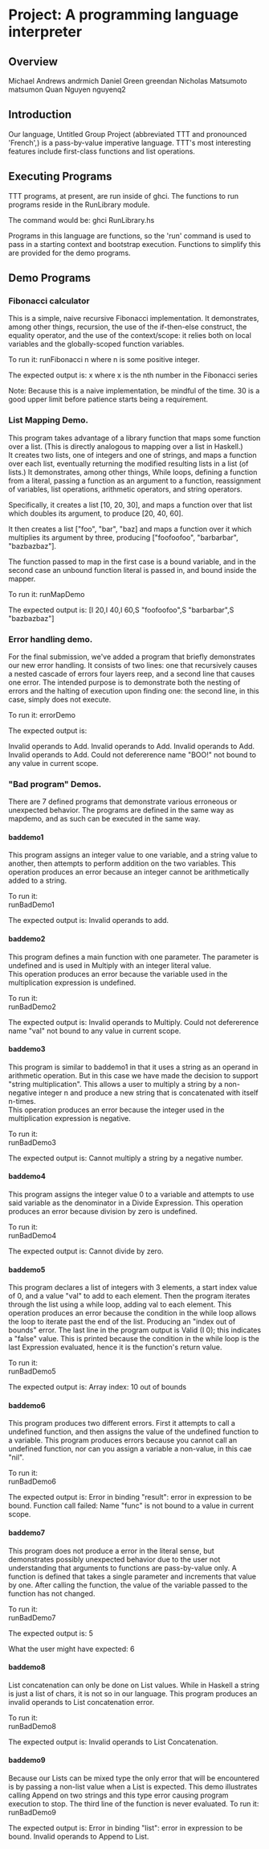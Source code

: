 # Project: A programming language interpreter
## Overview

Michael Andrews andrmich
Daniel Green greendan
Nicholas Matsumoto matsumon
Quan Nguyen nguyenq2

## Introduction

Our language, Untitled Group Project (abbreviated TTT and pronounced 'French',)
is a pass-by-value imperative language.  TTT's most interesting features include
first-class functions and list operations.

## Executing Programs

TTT programs, at present, are run inside of ghci.  The functions to run programs
reside in the RunLibrary module.

The command would be:
	ghci RunLibrary.hs

Programs in this language are functions, so the 'run' command is used to pass
in a starting context and bootstrap execution.  Functions to simplify this
are provided for the demo programs.

## Demo Programs

### Fibonacci calculator

This is a simple, naive recursive Fibonacci implementation.  It demonstrates,
among other things, recursion, the use of the if-then-else construct, the equality
operator, and the use of the context/scope: it relies both on local variables and
the globally-scoped function variables.

To run it:
	runFibonacci n
		where n is some positive integer.

The expected output is:
	x
		where x is the nth number in the Fibonacci series

Note: Because this is a naive implementation, be mindful of the time.  30 is a
good upper limit before patience starts being a requirement.

### List Mapping Demo.

This program takes advantage of a library function that maps some function over
a list.  (This is directly analogous to mapping over a list in Haskell.)  
It creates two lists, one of integers and one of strings, and maps
a function over each list, eventually returning the modified resulting lists in
a list (of lists.)  It demonstrates, among other things, While loops, defining a
function from a literal, passing a function as an argument to a function,
reassignment of variables, list operations, arithmetic operators, and string
operators.

Specifically, it creates a list [10, 20, 30], and maps a function over that list
which doubles its argument, to produce [20, 40, 60].

It then creates a list ["foo", "bar", "baz] and maps a function over it which
multiplies its argument by three, producing 
["foofoofoo", "barbarbar", "bazbazbaz"].

The function passed to map in the first case is a bound variable, and in the
second case an unbound function literal is passed in, and bound inside the
mapper.

To run it:
	runMapDemo

The expected output is:
	[I 20,I 40,I 60,S "foofoofoo",S "barbarbar",S "bazbazbaz"]

### Error handling demo.
For the final submission, we've added a program that briefly demonstrates our
new error handling.  It consists of two lines: one that recursively causes a
nested cascade of errors four layers reep, and a second line that causes one
error.  The intended purpose is to demonstrate both the nesting of errors
and the halting of execution upon finding one: the second line, in this case,
simply does not execute.

To run it:
	errorDemo

The expected output is:

Invalid operands to Add.
  Invalid operands to Add.
    Invalid operands to Add.
      Invalid operands to Add.
        Could not defererence name "BOO!" not bound to any value in current scope.

### "Bad program" Demos.
There are 7 defined programs that demonstrate various erroneous or 
unexpected behavior. The programs are defined in the same way as mapdemo, 
and as such can be executed in the same way.

#### baddemo1
This program assigns an integer value to one variable, and a string value 
to another, then attempts to perform addition on the two variables. 
This operation produces an error because an integer cannot be 
arithmetically added to a string.

To run it:  
  runBadDemo1

The expected output is:
  Invalid operands to add.

#### baddemo2
This program defines a main function with one parameter. The parameter is undefined and is used in Multiply with an integer literal value.  
This operation produces an error because the variable used in the multiplication expression is undefined.

To run it:  
  runBadDemo2

The expected output is:
  Invalid operands to Multiply.
    Could not defererence name "val" not bound to any value in current scope.

#### baddemo3
This program is similar to baddemo1 in that it uses a string as an operand in arithmetic operation. But in this case we have made the decision to support "string multiplication". This allows a user to multiply a string by a non-negative integer n and produce a new string that is concatenated with itself n-times.   
This operation produces an error because the integer used in the multiplication expression is negative.

To run it:  
  runBadDemo3

The expected output is:
  Cannot multiply a string by a negative number.

#### baddemo4
This program assigns the integer value 0 to a variable and attempts to use said variable as the denominator in a Divide Expression. This operation produces an error because division by zero is undefined.

To run it:  
  runBadDemo4

The expected output is:
  Cannot divide by zero.

#### baddemo5
This program declares a list of integers with 3 elements, a start index value of 0, and a value "val" to add to each element. Then the program iterates through the list using a while loop, adding val to each element.
This operation produces an error because the condition in the while loop allows the loop to iterate past the end of the list. Producing an "index out of bounds" error.
The last line in the program output is Valid (I 0); this indicates a "false" value. This is printed because the condition in the while loop is the last Expression evaluated, hence it is the function's return value.     

To run it:  
  runBadDemo5

The expected output is:
  Array index: 10 out of bounds 

#### baddemo6
This program produces two different errors. First it attempts to call a undefined function, and then assigns the value of the undefined function to a variable.
This program produces errors because you cannot call an undefined function, nor can you assign a variable a non-value, in this cae "nil".    

To run it:  
  runBadDemo6

The expected output is:
  Error in binding "result": error in expression to be bound.
    Function call failed: Name "func" is not bound to a value in current scope.


#### baddemo7
This program does not produce a error in the literal sense, but demonstrates possibly unexpected behavior due to the user not understanding that arguments to functions are pass-by-value only. A function is defined that takes a single parameter and increments that value by one. After calling the function, the value of the variable passed to the function has not changed. 

To run it:  
  runBadDemo7

The expected output is:
  5

What the user might have expected:
  6

#### baddemo8
List concatenation can only be done on List values. While in Haskell a string is just a list of chars, it is not so in our language. This program produces an invalid operands to List concatenation error.

To run it:  
  runBadDemo8

The expected output is:
  Invalid operands to List Concatenation.

#### baddemo9
Because our Lists can be mixed type the only error that will be encountered is by passing a non-list value when a List is expected. This demo illustrates calling Append on two strings and this type error causing program execution to stop. The third line of the function is never evaluated. 
To run it:  
  runBadDemo9

The expected output is:
  Error in binding "list": error in expression to be bound.
     Invalid operands to Append to List.
